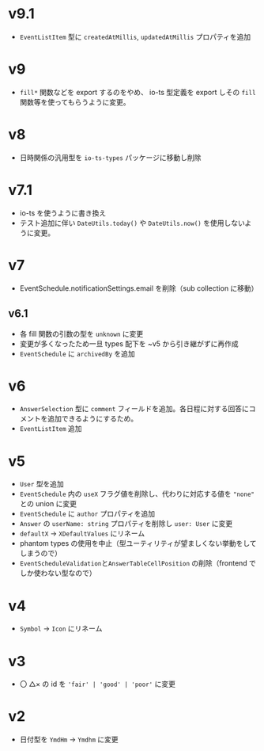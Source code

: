 # v9.1

-   `EventListItem` 型に `createdAtMillis`, `updatedAtMillis` プロパティを追加

# v9

-   `fill*` 関数などを export するのをやめ、 io-ts 型定義を export しその `fill` 関数等を使ってもらうように変更。

# v8

-   日時関係の汎用型を `io-ts-types` パッケージに移動し削除

# v7.1

-   io-ts を使うように書き換え
-   テスト追加に伴い `DateUtils.today()` や `DateUtils.now()` を使用しないように変更。

# v7

-   EventSchedule.notificationSettings.email を削除（sub collection に移動）

## v6.1

-   各 fill 関数の引数の型を `unknown` に変更
-   変更が多くなったため一旦 types 配下を ~v5 から引き継がずに再作成
-   `EventSchedule` に `archivedBy` を追加

# v6

-   `AnswerSelection` 型に `comment` フィールドを追加。各日程に対する回答にコメントを追加できるようにするため。
-   `EventListItem` 追加

# v5

-   `User` 型を追加
-   `EventSchedule` 内の `useX` フラグ値を削除し、代わりに対応する値を `"none"` との union に変更
-   `EventSchedule` に `author` プロパティを追加
-   `Answer` の `userName: string` プロパティを削除し `user: User` に変更
-   `defaultX` -> `XDefaultValues` にリネーム
-   phantom types の使用を中止（型ユーティリティが望ましくない挙動をしてしまうので）
-   `EventScheduleValidation`と`AnswerTableCellPosition` の削除（frontend でしか使わない型なので）

# v4

-   `Symbol` -> `Icon` にリネーム

# v3

-   〇 △× の id を `'fair' | 'good' | 'poor'` に変更

# v2

-   日付型を `YmdHm` -> `Ymdhm` に変更
